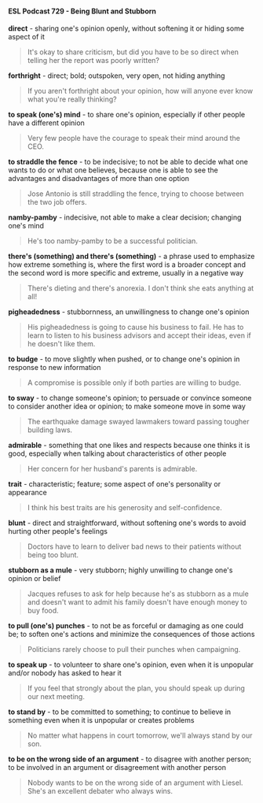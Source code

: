#### ESL Podcast 729 - Being Blunt and Stubborn

**direct** - sharing one's opinion openly, without softening it or hiding some aspect
of it

> It's okay to share criticism, but did you have to be so direct when telling her the
report was poorly written?

**forthright** - direct; bold; outspoken, very open, not hiding anything

> If you aren't forthright about your opinion, how will anyone ever know what
you're really thinking?

**to speak (one's) mind** - to share one's opinion, especially if other people have
a different opinion

> Very few people have the courage to speak their mind around the CEO.

**to straddle the fence** - to be indecisive; to not be able to decide what one wants
to do or what one believes, because one is able to see the advantages and
disadvantages of more than one option

> Jose Antonio is still straddling the fence, trying to choose between the two job
offers.

**namby-pamby** - indecisive, not able to make a clear decision; changing one's
mind

> He's too namby-pamby to be a successful politician.

**there's (something) and there's (something)** - a phrase used to emphasize
how extreme something is, where the first word is a broader concept and the
second word is more specific and extreme, usually in a negative way

> There's dieting and there's anorexia. I don't think she eats anything at all!

**pigheadedness** - stubbornness, an unwillingness to change one's opinion

> His pigheadedness is going to cause his business to fail. He has to learn to
listen to his business advisors and accept their ideas, even if he doesn't like
them.

**to budge** - to move slightly when pushed, or to change one's opinion in
response to new information

> A compromise is possible only if both parties are willing to budge.

**to sway** - to change someone's opinion; to persuade or convince someone to
consider another idea or opinion; to make someone move in some way

> The earthquake damage swayed lawmakers toward passing tougher building
laws.

**admirable** - something that one likes and respects because one thinks it is
good, especially when talking about characteristics of other people

> Her concern for her husband's parents is admirable.

**trait** - characteristic; feature; some aspect of one's personality or appearance

> I think his best traits are his generosity and self-confidence.

**blunt** - direct and straightforward, without softening one's words to avoid hurting
other people's feelings

> Doctors have to learn to deliver bad news to their patients without being too
blunt.

**stubborn as a mule** - very stubborn; highly unwilling to change one's opinion or
belief

> Jacques refuses to ask for help because he's as stubborn as a mule and
doesn't want to admit his family doesn't have enough money to buy food.

**to pull (one's) punches** - to not be as forceful or damaging as one could be; to
soften one's actions and minimize the consequences of those actions

> Politicians rarely choose to pull their punches when campaigning.

**to speak up** - to volunteer to share one's opinion, even when it is unpopular
and/or nobody has asked to hear it

> If you feel that strongly about the plan, you should speak up during our next
meeting.

**to stand by** - to be committed to something; to continue to believe in something
even when it is unpopular or creates problems

> No matter what happens in court tomorrow, we'll always stand by our son.

**to be on the wrong side of an argument** - to disagree with another person; to
be involved in an argument or disagreement with another person

> Nobody wants to be on the wrong side of an argument with Liesel. She's an
excellent debater who always wins.

